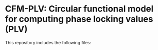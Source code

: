 # CFM-PLV: Circular functional model for computing phase locking values (PLV)

This repository includes the following files: 

